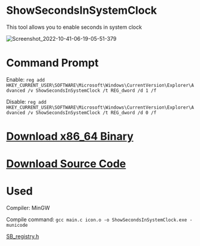 # ShowSecondsInSystemClock
This tool allows you to enable seconds in system clock

![Screenshot_2022-10-41-06-19-05-51-379](https://user-images.githubusercontent.com/89962566/194375329-ca99c25e-7967-4294-a770-b9041b7ae117.png)

# Command Prompt
Enable: ```reg add HKEY_CURRENT_USER\SOFTWARE\Microsoft\Windows\CurrentVersion\Explorer\Advanced /v ShowSecondsInSystemClock /t REG_dword /d 1 /f```

Disable: ```reg add HKEY_CURRENT_USER\SOFTWARE\Microsoft\Windows\CurrentVersion\Explorer\Advanced /v ShowSecondsInSystemClock /t REG_dword /d 0 /f```

# [Download x86_64 Binary](https://github.com/Svyatik-Bak/ShowSecondsInSystemClock/releases/download/1.3/ShowSecondsInSystemClock.exe)
# [Download Source Code](https://github.com/Svyatik-Bak/ShowSecondsInSystemClock/archive/refs/tags/1.3.zip)

# Used
Compiler: MinGW

Compile command: ```gcc main.c icon.o -o ShowSecondsInSystemClock.exe -municode```

[SB_registry.h](https://github.com/Svyatik-Bak/SB_registry.h)
